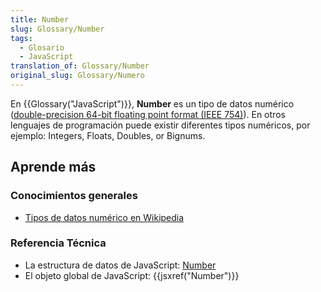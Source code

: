 ```yaml
---
title: Number
slug: Glossary/Number
tags:
  - Glosario
  - JavaScript
translation_of: Glossary/Number
original_slug: Glossary/Numero
---
```

En {{Glossary("JavaScript")}}, **Number** es un tipo de datos numérico ([double-precision 64-bit floating point format (IEEE 754)](https://es.wikipedia.org/wiki/Formato_en_coma_flotante_de_doble_precisi%C3%B3n)). En otros lenguajes de programación puede existir diferentes tipos numéricos, por ejemplo: Integers, Floats, Doubles, or Bignums.

## Aprende más

### Conocimientos generales

- [Tipos de datos numérico en Wikipedia](https://es.wikipedia.org/wiki/Tipo_de_dato#Num.C3.A9ricos)

### Referencia Técnica

- La estructura de datos de JavaScript: [Number](/en-US/docs/Web/JavaScript/Data_structures#Number_type)
- El objeto global de JavaScript: {{jsxref("Number")}}
